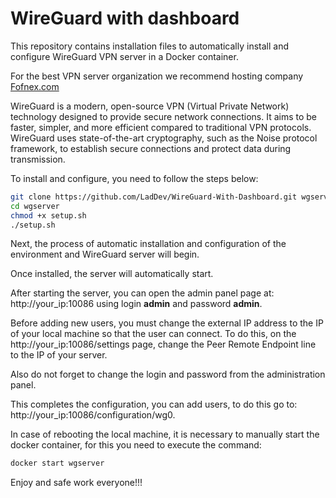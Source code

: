 # WireGuard with dashboard

This repository contains installation files to automatically install and configure WireGuard VPN server in a Docker container. 

For the best VPN server organization we recommend hosting company [Fofnex.com](https://fornex.com/c/fff118/)

WireGuard is a modern, open-source VPN (Virtual Private Network) technology designed to provide secure network connections. 
It aims to be faster, simpler, and more efficient compared to traditional VPN protocols. 
WireGuard uses state-of-the-art cryptography, such as the Noise protocol framework, 
to establish secure connections and protect data during transmission.

To install and configure, you need to follow the steps below:

```bash
git clone https://github.com/LadDev/WireGuard-With-Dashboard.git wgserver
cd wgserver
chmod +x setup.sh
./setup.sh
```

Next, the process of automatic installation and configuration of the environment and WireGuard server will begin.

Once installed, the server will automatically start. 

After starting the server, you can open the admin panel page at: 
http://your_ip:10086 using login **admin** and password **admin**.

Before adding new users, you must change the external IP address to the IP of your local machine so that the user can connect. To do this, on the http://your_ip:10086/settings page, change the Peer Remote Endpoint line to the IP of your server.

Also do not forget to change the login and password from the administration panel.

This completes the configuration, you can add users, to do this go to: http://your_ip:10086/configuration/wg0.

In case of rebooting the local machine, it is necessary to manually start the docker container, for this you need to execute the command:

```bash
docker start wgserver
```

Enjoy and safe work everyone!!!

